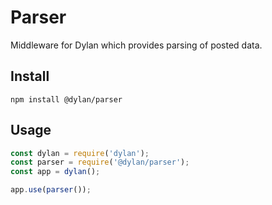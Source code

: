 # Parser

Middleware for Dylan which provides parsing of posted data.

## Install

`npm install @dylan/parser`

## Usage

``` js
const dylan = require('dylan');
const parser = require('@dylan/parser');
const app = dylan();

app.use(parser());
```
